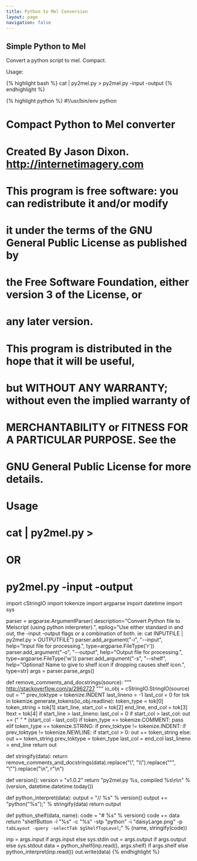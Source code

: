 ```yaml
---
title: Python to Mel Conversion
layout: page
navigation: false
---
```

## Simple Python to Mel

Convert a python script to mel. Compact.

Usage:

{% highlight bash %}
cat <inputFile> | py2mel.py > <outputFile>
py2mel.py -input <inputFile> -output <outputFile>
{% endhighlight %}


{% highlight python %}
#!/usr/bin/env python
# Compact Python to Mel converter
#
# Created By Jason Dixon. http://internetimagery.com
#
# This program is free software: you can redistribute it and/or modify
# it under the terms of the GNU General Public License as published by
# the Free Software Foundation, either version 3 of the License, or
# any later version.
#
# This program is distributed in the hope that it will be useful,
# but WITHOUT ANY WARRANTY; without even the implied warranty of
# MERCHANTABILITY or FITNESS FOR A PARTICULAR PURPOSE.  See the
# GNU General Public License for more details.


# Usage
# cat <inputFile> | py2mel.py > <outputFile>

# OR
# py2mel.py -input <inputFile> -output <outputFile>

import cStringIO
import tokenize
import argparse
import datetime
import sys

parser = argparse.ArgumentParser(
    description="Convert Python file to Melscript (using python interpreter).",
    epilog="Use either standard in and out, the -input -output flags or a combination of both. ie: cat INPUTFILE | py2mel.py > OUTPUTFILE")
parser.add_argument("-i", "--input", help="Input file for processing.", type=argparse.FileType('r'))
parser.add_argument("-o", "--output", help="Output file for processing.", type=argparse.FileType('w'))
parser.add_argument("-s", "--shelf", help="Optional! Name to give to shelf icon if dropping causes shelf icon.", type=str)
args = parser.parse_args()


def remove_comments_and_docstrings(source):
    """
    http://stackoverflow.com/a/2962727
    """
    io_obj = cStringIO.StringIO(source)
    out = ""
    prev_toktype = tokenize.INDENT
    last_lineno = -1
    last_col = 0
    for tok in tokenize.generate_tokens(io_obj.readline):
        token_type = tok[0]
        token_string = tok[1]
        start_line, start_col = tok[2]
        end_line, end_col = tok[3]
        ltext = tok[4]
        if start_line > last_lineno:
            last_col = 0
        if start_col > last_col:
            out += (" " * (start_col - last_col))
        if token_type == tokenize.COMMENT:
            pass
        elif token_type == tokenize.STRING:
            if prev_toktype != tokenize.INDENT:
                if prev_toktype != tokenize.NEWLINE:
                    if start_col > 0:
                        out += token_string
        else:
            out += token_string
        prev_toktype = token_type
        last_col = end_col
        last_lineno = end_line
    return out


def stringify(data):
    return remove_comments_and_docstrings(data).replace("\\", "\\\\").replace("\"", "\\\"").replace("\n", r"\n")


def version():
    version = "v1.0.2"
    return "py2mel.py %s, compiled %s\n\n" % (version, datetime.datetime.today())


def python_interpret(data):
    output = "// %s" % version()
    output += "python(\"%s\");" % stringify(data)
    return output


def python_shelf(data, name):
    code = "# %s" % version()
    code += data
    return "shelfButton -l \"%s\" -c \"%s\" -stp \"python\" -i \"daisyLarge.png\" -p `tabLayout -query -selectTab $gShelfTopLevel`;" % (name, stringify(code))

inp = args.input if args.input else sys.stdin
out = args.output if args.output else sys.stdout
data = python_shelf(inp.read(), args.shelf) if args.shelf else python_interpret(inp.read())
out.write(data)
{% endhighlight %}
